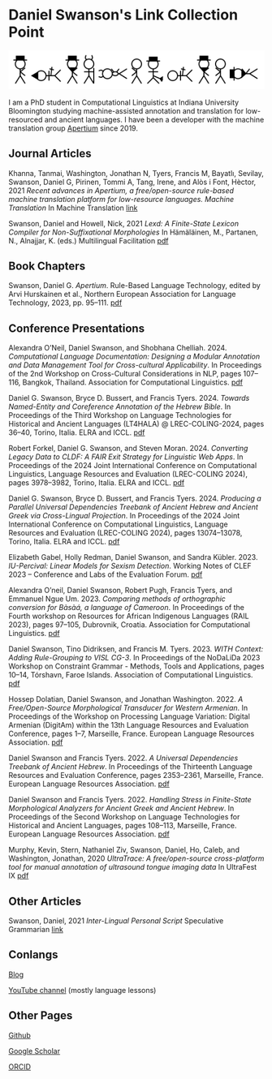 # Daniel Swanson's Link Collection Point

![my name in ILPS](name.png)

I am a PhD student in Computational Linguistics at Indiana University Bloomington studying machine-assisted annotation and translation for low-resourced and ancient languages. I have been a developer with the machine translation group [Apertium](https://apertium.org/) since 2019.

## Journal Articles

Khanna, Tanmai, Washington, Jonathan N, Tyers, Francis M, Bayatlı, Sevilay, Swanson, Daniel G, Pirinen, Tommi A, Tang, Irene, and Alòs i Font, Hèctor, 2021 _Recent advances in Apertium, a free/open-source rule-based machine translation platform for low-resource languages. Machine Translation_ In Machine Translation [link](https://doi.org/10.1007/s10590-021-09260-6)

Swanson, Daniel and Howell, Nick, 2021 _Lexd: A Finite-State Lexicon Compiler for Non-Suffixational Morphologies_ In Hämäläinen, M., Partanen, N., Alnajjar, K. (eds.) Multilingual Facilitation [pdf](https://helda.helsinki.fi/bitstream/handle/10138/327807/13_Swanson_Howell_Multilingual_Facilitation.pdf?sequence=2)

## Book Chapters

Swanson, Daniel G. _Apertium_. Rule-Based Language Technology, edited by Arvi Hurskainen et al., Northern European Association for Language Technology, 2023, pp. 95–111. [pdf](https://dspace.ut.ee/bitstream/handle/10062/89595/7-RBLT-Apertium.pdf)

## Conference Presentations

Alexandra O’Neil, Daniel Swanson, and Shobhana Chelliah. 2024. _Computational Language Documentation: Designing a Modular Annotation and Data Management Tool for Cross-cultural Applicability_. In Proceedings of the 2nd Workshop on Cross-Cultural Considerations in NLP, pages 107–116, Bangkok, Thailand. Association for Computational Linguistics. [pdf](https://aclanthology.org/2024.c3nlp-1.9.pdf)

Daniel G. Swanson, Bryce D. Bussert, and Francis Tyers. 2024. _Towards Named-Entity and Coreference Annotation of the Hebrew Bible_. In Proceedings of the Third Workshop on Language Technologies for Historical and Ancient Languages (LT4HALA) @ LREC-COLING-2024, pages 36–40, Torino, Italia. ELRA and ICCL. [pdf](https://aclanthology.org/2024.lt4hala-1.5.pdf)

Robert Forkel, Daniel G. Swanson, and Steven Moran. 2024. _Converting Legacy Data to CLDF: A FAIR Exit Strategy for Linguistic Web Apps_. In Proceedings of the 2024 Joint International Conference on Computational Linguistics, Language Resources and Evaluation (LREC-COLING 2024), pages 3978–3982, Torino, Italia. ELRA and ICCL. [pdf](https://aclanthology.org/2024.lrec-main.353.pdf)

Daniel G. Swanson, Bryce D. Bussert, and Francis Tyers. 2024. _Producing a Parallel Universal Dependencies Treebank of Ancient Hebrew and Ancient Greek via Cross-Lingual Projection_. In Proceedings of the 2024 Joint International Conference on Computational Linguistics, Language Resources and Evaluation (LREC-COLING 2024), pages 13074–13078, Torino, Italia. ELRA and ICCL. [pdf](https://aclanthology.org/2024.lrec-main.1145.pdf)

Elizabeth Gabel, Holly Redman, Daniel Swanson, and Sandra Kübler. 2023. _IU-Percival: Linear Models for Sexism Detection_. Working Notes of CLEF 2023 – Conference and Labs of the Evaluation Forum. [pdf](https://ceur-ws.org/Vol-3497/paper-079.pdf)

Alexandra O’neil, Daniel Swanson, Robert Pugh, Francis Tyers, and Emmanuel Ngue Um. 2023. _Comparing methods of orthographic conversion for Bàsàá, a language of Cameroon_. In Proceedings of the Fourth workshop on Resources for African Indigenous Languages (RAIL 2023), pages 97–105, Dubrovnik, Croatia. Association for Computational Linguistics. [pdf](https://aclanthology.org/2023.rail-1.11.pdf)

Daniel Swanson, Tino Didriksen, and Francis M. Tyers. 2023. _WITH Context: Adding Rule-Grouping to VISL CG-3_. In Proceedings of the NoDaLiDa 2023 Workshop on Constraint Grammar - Methods, Tools and Applications, pages 10–14, Tórshavn, Faroe Islands. Association of Computational Linguistics. [pdf](https://aclanthology.org/2023.nodalida-cgmta.2.pdf)

Hossep Dolatian, Daniel Swanson, and Jonathan Washington. 2022. _A Free/Open-Source Morphological Transducer for Western Armenian_. In Proceedings of the Workshop on Processing Language Variation: Digital Armenian (DigitAm) within the 13th Language Resources and Evaluation Conference, pages 1–7, Marseille, France. European Language Resources Association. [pdf](https://aclanthology.org/2022.digitam-1.1.pdf)

Daniel Swanson and Francis Tyers. 2022. _A Universal Dependencies Treebank of Ancient Hebrew_. In Proceedings of the Thirteenth Language Resources and Evaluation Conference, pages 2353–2361, Marseille, France. European Language Resources Association. [pdf](https://aclanthology.org/2022.lrec-1.252.pdf)

Daniel Swanson and Francis Tyers. 2022. _Handling Stress in Finite-State Morphological Analyzers for Ancient Greek and Ancient Hebrew_. In Proceedings of the Second Workshop on Language Technologies for Historical and Ancient Languages, pages 108–113, Marseille, France. European Language Resources Association. [pdf](https://aclanthology.org/2022.lt4hala-1.15.pdf)

Murphy, Kevin, Stern, Nathaniel Ziv, Swanson, Daniel, Ho, Caleb, and Washington, Jonathan, 2020 _UltraTrace: A free/open-source cross-platform tool for manual annotation of ultrasound tongue imaging data_ In UltraFest IX [pdf](https://ultrafest2020.indiana.edu/abstracts/UltraFest_IX__Murphy_Stern_Swanson_Ho_Washington_UltraTrace.pdf)

## Other Articles

Swanson, Daniel, 2021 _Inter-Lingual Personal Script_ Speculative Grammarian [link](https://specgram.com/CLXXXIX.2/10.swanson.ilps.html)

## Conlangs

[Blog](https://crazyninjageeks.wordpress.com/2015/11/28/introduction-to-kayfdanfsantaptvlirtsangbesputvombngagtvlimpkayfsnafkayfgaf-boptvegpdaffshofbompvlimpgafvlimpgaf/)

[YouTube channel](https://www.youtube.com/channel/UCDEnQPb2DGDdozI6kOCHPfw) (mostly language lessons)

## Other Pages

[Github](https://github.com/mr-martian)

[Google Scholar](https://scholar.google.com/citations?user=6r85rhgAAAAJ&hl=en)

[ORCID](https://orcid.org/0000-0002-9847-8111)
